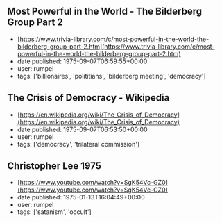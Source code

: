 ## Most Powerful in the World - The Bilderberg Group Part 2
 - [https://www.trivia-library.com/c/most-powerful-in-the-world-the-bilderberg-group-part-2.htm](https://www.trivia-library.com/c/most-powerful-in-the-world-the-bilderberg-group-part-2.htm)
 - date published: 1975-09-07T06:59:55+00:00
 - user: rumpel
 - tags: ['billionaires', 'polititians', 'bilderberg meeting', 'democracy']

## The Crisis of Democracy - Wikipedia
 - [https://en.wikipedia.org/wiki/The_Crisis_of_Democracy](https://en.wikipedia.org/wiki/The_Crisis_of_Democracy)
 - date published: 1975-09-07T06:53:50+00:00
 - user: rumpel
 - tags: ['democracy', 'trilateral commission']

## Christopher Lee 1975
 - [https://www.youtube.com/watch?v=SgK54Vc-GZ0](https://www.youtube.com/watch?v=SgK54Vc-GZ0)
 - date published: 1975-01-13T16:04:49+00:00
 - user: rumpel
 - tags: ['satanism', 'occult']

